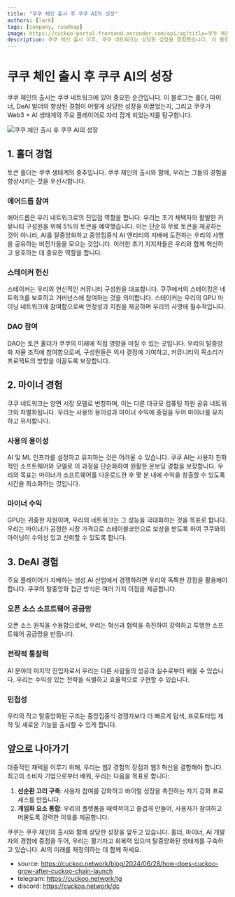 ```yaml
---
title: "쿠쿠 체인 출시 후 쿠쿠 AI의 성장"
authors: [lark]
tags: [company, roadmap]
image: https://cuckoo-portal-frontend.onrender.com/api/og?title=쿠쿠 체인 출시 후 쿠쿠 AI의 성장
description: 쿠쿠 체인 출시 이후, 쿠쿠 네트워크는 상당한 성장을 경험했습니다. 이 블로그는 이러한 변화를 이끄는 홀더, 마이너, DeAI 빌더 경험의 향상을 탐구합니다.
---
```


# 쿠쿠 체인 출시 후 쿠쿠 AI의 성장

쿠쿠 체인의 출시는 쿠쿠 네트워크에 있어 중요한 순간입니다. 이 블로그는 홀더, 마이너, DeAI 빌더의 향상된 경험이 어떻게 상당한 성장을 이끌었는지, 그리고 쿠쿠가 Web3 + AI 생태계의 주요 플레이어로 자리 잡게 되었는지를 탐구합니다.

![쿠쿠 체인 출시 후 쿠쿠 AI의 성장](https://cuckoo-network.b-cdn.net/how-does-cuckoo-grow-after-cuckoo-chain-launch.webp "쿠쿠 체인 출시 후 쿠쿠 AI의 성장")

## 1. 홀더 경험

토큰 홀더는 쿠쿠 생태계의 중추입니다. 쿠쿠 체인의 출시와 함께, 우리는 그들의 경험을 향상시키는 것을 우선시합니다.

### 에어드롭 참여

에어드롭은 우리 네트워크로의 진입점 역할을 합니다. 우리는 초기 채택자와 활발한 커뮤니티 구성원을 위해 5%의 토큰을 예약했습니다. 이는 단순히 무료 토큰을 제공하는 것이 아니라, AI를 탈중앙화하고 중앙집중식 AI 엔티티의 지배에 도전하는 우리의 사명을 공유하는 비전가들을 모으는 것입니다. 이러한 초기 지지자들은 우리와 함께 혁신하고 옹호하는 데 중요한 역할을 합니다.

### 스테이커 헌신

스테이커는 우리의 헌신적인 커뮤니티 구성원을 대표합니다. 쿠쿠에서의 스테이킹은 네트워크를 보호하고 거버넌스에 참여하는 것을 의미합니다. 스테이커는 우리의 GPU 마이닝 네트워크에 참여함으로써 안정성과 지원을 제공하며 우리의 사명에 필수적입니다.

### DAO 참여

DAO는 토큰 홀더가 쿠쿠의 미래에 직접 영향을 미칠 수 있는 곳입니다. 우리의 탈중앙화 자율 조직에 참여함으로써, 구성원들은 의사 결정에 기여하고, 커뮤니티의 목소리가 프로젝트의 방향을 이끌도록 보장합니다.

## 2. 마이너 경험

쿠쿠 네트워크는 양면 시장 모델로 번창하며, 이는 다른 대규모 컴퓨팅 자원 공유 네트워크와 차별화됩니다. 우리는 사용의 용이성과 마이너 수익에 중점을 두어 마이너를 유치하고 유지합니다.

### 사용의 용이성

AI 및 ML 인프라를 설정하고 유지하는 것은 어려울 수 있습니다. 쿠쿠 AI는 사용자 친화적인 소프트웨어와 모델로 이 과정을 단순화하여 원활한 온보딩 경험을 보장합니다. 우리의 목표는 마이너가 소프트웨어를 다운로드한 후 몇 분 내에 수익을 창출할 수 있도록 시간을 최소화하는 것입니다.

### 마이너 수익

GPU는 귀중한 자원이며, 우리의 네트워크는 그 성능을 극대화하는 것을 목표로 합니다. 우리는 마이너가 공정한 시장 가격으로 스테이블코인으로 보상을 받도록 하여 쿠쿠와의 마이닝이 수익성 있고 신뢰할 수 있도록 합니다.

## 3. DeAI 경험

주요 플레이어가 지배하는 생성 AI 산업에서 경쟁하려면 우리의 독특한 강점을 활용해야 합니다. 쿠쿠의 탈중앙화 접근 방식은 여러 가지 이점을 제공합니다.

### 오픈 소스 소프트웨어 공급망

오픈 소스 원칙을 수용함으로써, 우리는 혁신과 협력을 촉진하여 강력하고 투명한 소프트웨어 공급망을 만듭니다.

### 전략적 통찰력

AI 분야의 마지막 진입자로서 우리는 다른 사람들의 성공과 실수로부터 배울 수 있습니다. 우리는 수익성 있는 전략을 식별하고 효율적으로 구현할 수 있습니다.

### 민첩성

우리의 작고 탈중앙화된 구조는 중앙집중식 경쟁자보다 더 빠르게 탐색, 프로토타입 제작 및 새로운 기능을 출시할 수 있게 합니다.

## 앞으로 나아가기

대중적인 채택을 이루기 위해, 우리는 웹2 경험의 장점과 웹3 혁신을 결합해야 합니다. 최고의 소비자 기업으로부터 배워, 우리는 다음을 목표로 합니다:

1. **선순환 고리 구축**: 사용자 참여를 강화하고 바이럴 성장을 촉진하는 자기 강화 프로세스를 만듭니다.
2. **게임화 요소 통합**: 우리의 플랫폼을 매력적이고 즐겁게 만들어, 사용자가 참여하고 머물도록 강력한 이유를 제공합니다.

쿠쿠는 쿠쿠 체인의 출시와 함께 상당한 성장을 앞두고 있습니다. 홀더, 마이너, AI 개발자의 경험에 중점을 두어, 우리는 활기차고 회복력 있으며 탈중앙화된 생태계를 구축하고 있습니다. AI의 미래를 재정의하는 데 함께 하세요.

- source: https://cuckoo.network/blog/2024/06/28/how-does-cuckoo-grow-after-cuckoo-chain-launch
- telegram: https://cuckoo.network/tg
- discord: https://cuckoo.network/dc
